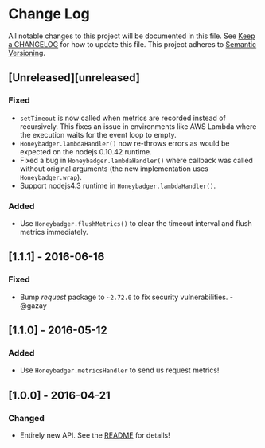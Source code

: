 # Change Log
All notable changes to this project will be documented in this file. See [Keep a
CHANGELOG](http://keepachangelog.com/) for how to update this file. This project
adheres to [Semantic Versioning](http://semver.org/).

## [Unreleased][unreleased]
### Fixed
- `setTimeout` is now called when metrics are recorded instead of recursively.
  This fixes an issue in environments like AWS Lambda where the execution waits
  for the event loop to empty.
- `Honeybadger.lambdaHandler()` now re-throws errors as would be expected on the
  nodejs 0.10.42 runtime.
- Fixed a bug in `Honeybadger.lambdaHandler()` where callback was called without
  original arguments (the new implementation uses `Honeybadger.wrap`).
- Support nodejs4.3 runtime in `Honeybadger.lambdaHandler()`.

### Added
- Use `Honeybadger.flushMetrics()` to clear the timeout interval and flush
  metrics immediately.

## [1.1.1] - 2016-06-16
### Fixed
- Bump *request* package to `~2.72.0` to fix security vulnerabilities. -@gazay

## [1.1.0] - 2016-05-12
### Added
- Use `Honeybadger.metricsHandler` to send us request metrics!

## [1.0.0] - 2016-04-21
### Changed
- Entirely new API. See the [README](README.md) for details!
